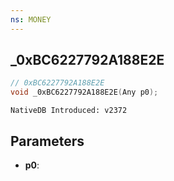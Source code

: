 ```yaml
---
ns: MONEY
---
```

## _0xBC6227792A188E2E

```c
// 0xBC6227792A188E2E
void _0xBC6227792A188E2E(Any p0);
```

```
NativeDB Introduced: v2372
```

## Parameters
* **p0**:

